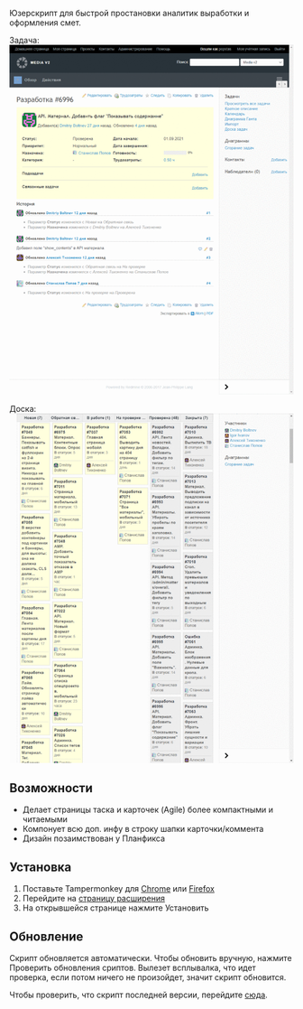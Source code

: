 Юзерскрипт для быстрой простановки аналитик выработки и оформления смет.

Задача:
![demo](assets/redmine-delo-task.gif)

Доска:
![agile](assets/redmine-delo-agile.gif)

## Возможности
- Делает страницы таска и карточек (Agile) более компактными и читаемыми
- Компонует всю доп. инфу в строку шапки карточки/коммента
- Дизайн позаимствован у Планфикса

## Установка
1. Поставьте Tampermonkey для 
   [Chrome](https://chrome.google.com/webstore/detail/tampermonkey/dhdgffkkebhmkfjojejmpbldmpobfkfo?hl=ru)
   или
   [Firefox](https://addons.mozilla.org/en-US/firefox/addon/tampermonkey/)
2. Перейдите на [страницу расширения](https://github.com/1mi/userscript-redmine-delo/raw/master/dist/redmine-delo.user.js)
3. На открывшейся странице нажмите Установить

## Обновление
Скрипт обновляется автоматически.
Чтобы обновить вручную, нажмите Проверить обновления сриптов. Вылезет всплывалка, что идет проверка, 
если потом ничего не произойдет, значит скрипт обновится.

Чтобы проверить, что скрипт последней версии, перейдите [сюда](https://github.com/1mi/userscript-redmine-delo/raw/master/dist/redmine-delo.user.js).
